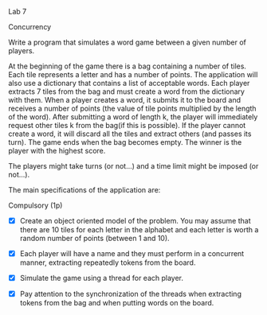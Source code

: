Lab 7

Concurrency

Write a program that simulates a word game between a given number of players.

At the beginning of the game there is a bag containing a number of tiles. Each tile represents a letter and has a number of points. The application will also use a dictionary that contains a list of acceptable words. Each player extracts 7 tiles from the bag and must create a word from the dictionary with them. When a player creates a word, it submits it to the board and receives a number of points (the value of tile points multiplied by the length of the word). After submitting a word of length k, the player will immediately request other tiles k from the bag(if this is possible). If the player cannot create a word, it will discard all the tiles and extract others (and passes its turn). The game ends when the bag becomes empty. The winner is the player with the highest score.

The players might take turns (or not...) and a time limit might be imposed (or not...).

The main specifications of the application are:

Compulsory (1p)

- [x] Create an object oriented model of the problem. You may assume that there are 10 tiles for each letter in the alphabet and each letter is worth a random number of points (between 1 and 10).

- [x] Each player will have a name and they must perform in a concurrent manner, extracting repeatedly tokens from the board.

- [x] Simulate the game using a thread for each player.

- [x] Pay attention to the synchronization of the threads when extracting tokens from the bag and when putting words on the board.
